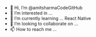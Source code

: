 - 👋 Hi, I’m @amitsharmaCodeGitHub
- 👀 I’m interested in ...
- 🌱 I’m currently learning ... React Native
- 💞️ I’m looking to collaborate on ...
- 📫 How to reach me ...

<!---
amitsharmaCodeGitHub/amitsharmaCodeGitHub is a ✨ special ✨ repository because its `README.md` (this file) appears on your GitHub profile.
You can click the Preview link to take a look at your changes.
--->
